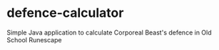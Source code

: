 # defence-calculator
Simple Java application to calculate Corporeal Beast's defence in Old School Runescape
